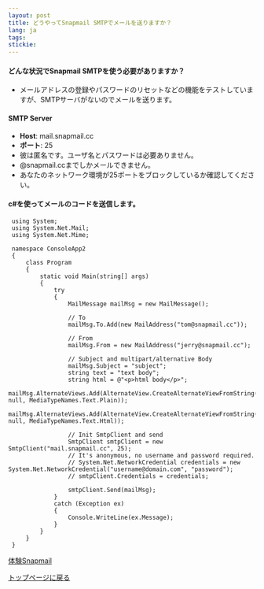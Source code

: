 ```yaml
---
layout: post
title: どうやってSnapmail SMTPでメールを送りますか？
lang: ja
tags: 
stickie: 
---
```


#### どんな状況でSnapmail SMTPを使う必要がありますか？
+ メールアドレスの登録やパスワードのリセットなどの機能をテストしていますが、SMTPサーバがないのでメールを送ります。
              
#### SMTP Server
+ __Host__: mail.snapmail.cc
+ __ポート__: 25   
+ 彼は匿名です。ユーザ名とパスワードは必要ありません。
+ @snapmail.ccまでしかメールできません。
+ あなたのネットワーク環境が25ポートをブロックしているか確認してください。

#### c#を使ってメールのコードを送信します。    

     using System;
     using System.Net.Mail;
     using System.Net.Mime;
     
     namespace ConsoleApp2
     {
         class Program
         {
             static void Main(string[] args)
             {
                 try
                 {
                     MailMessage mailMsg = new MailMessage();
     
                     // To
                     mailMsg.To.Add(new MailAddress("tom@snapmail.cc"));
     
                     // From
                     mailMsg.From = new MailAddress("jerry@snapmail.cc");
     
                     // Subject and multipart/alternative Body
                     mailMsg.Subject = "subject";
                     string text = "text body";
                     string html = @"<p>html body</p>";
                     mailMsg.AlternateViews.Add(AlternateView.CreateAlternateViewFromString(text, null, MediaTypeNames.Text.Plain));
                     mailMsg.AlternateViews.Add(AlternateView.CreateAlternateViewFromString(html, null, MediaTypeNames.Text.Html));
     
                     // Init SmtpClient and send
                     SmtpClient smtpClient = new SmtpClient("mail.snapmail.cc", 25);
                     // It's anonymous, no username and password required.
                     // System.Net.NetworkCredential credentials = new System.Net.NetworkCredential("username@domain.com", "password");
                     // smtpClient.Credentials = credentials;
     
                     smtpClient.Send(mailMsg);
                 }
                 catch (Exception ex)
                 {
                     Console.WriteLine(ex.Message);
                 }
             }
         }
     }    


<a target="_blank" href="https://www.snapmail.cc"><i class="fa fa-envelope a"></i> 体験Snapmail </a>

<a href="https://www.snapmail.cc/blog/"><i class="fa fa-arrow-circle-left"></i> トップページに戻る </a>